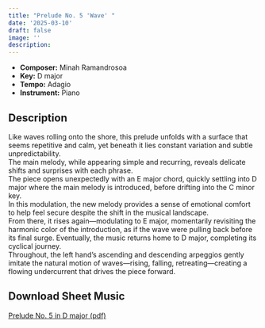 ```yaml
---
title: "Prelude No. 5 'Wave' "
date: '2025-03-10'
draft: false
image: ''
description:
---
```


- **Composer:** Minah Ramandrosoa
- **Key:** D major
- **Tempo:** Adagio
- **Instrument:** Piano

<!--more-->

## Description

Like waves rolling onto the shore, this prelude unfolds with a surface that seems repetitive and calm, yet beneath it lies constant variation and subtle unpredictability. <br>
The main melody, while appearing simple and recurring, reveals delicate shifts and surprises with each phrase. <br>
 The piece opens unexpectedly with an E major chord, quickly settling into D major where the main melody is introduced, before drifting into the C minor key. <br>
 In this modulation, the new melody provides a sense of emotional comfort to help feel secure despite the shift in the musical landscape. <br>
 From there, it rises again—modulating to E major, momentarily revisiting the harmonic color of the introduction, as if the wave were pulling back before its final surge. Eventually, the music returns home to D major, completing its cyclical journey. <br>
 Throughout, the left hand’s ascending and descending arpeggios gently imitate the natural motion of waves—rising, falling, retreating—creating a flowing undercurrent that drives the piece forward. 

 ## Download Sheet Music 

 [Prelude No. 5 in D major (pdf)](/pdfs/Prelude%20No.5%20in%20Dmajor.pdf)